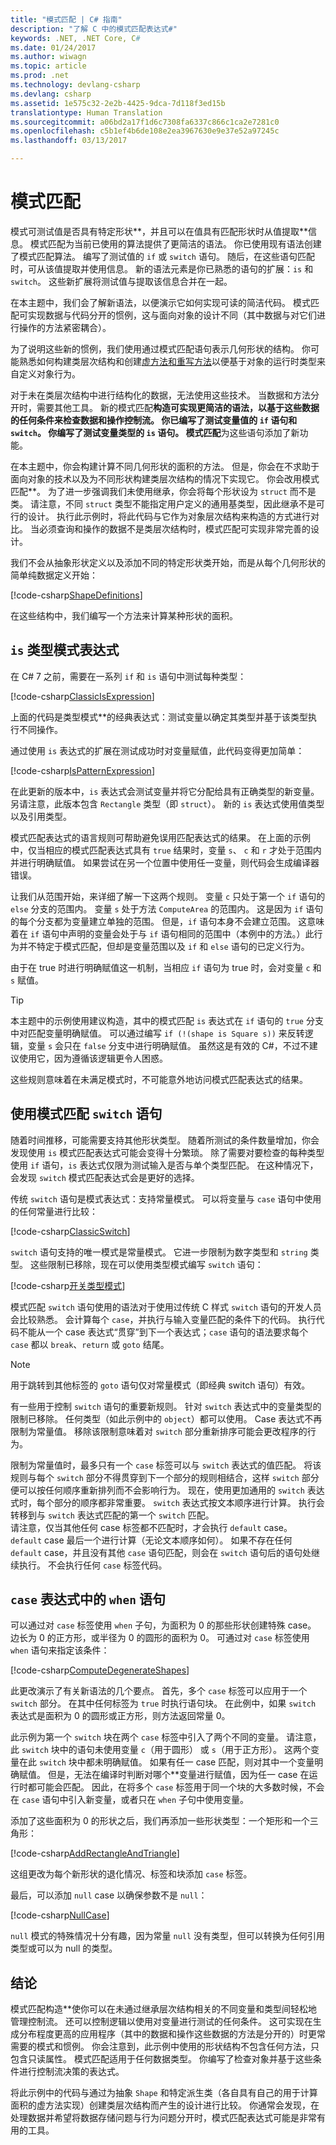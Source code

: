 ```yaml
---
title: "模式匹配 | C# 指南"
description: "了解 C 中的模式匹配表达式#"
keywords: .NET, .NET Core, C#
ms.date: 01/24/2017
ms.author: wiwagn
ms.topic: article
ms.prod: .net
ms.technology: devlang-csharp
ms.devlang: csharp
ms.assetid: 1e575c32-2e2b-4425-9dca-7d118f3ed15b
translationtype: Human Translation
ms.sourcegitcommit: a06bd2a17f1d6c7308fa6337c866c1ca2e7281c0
ms.openlocfilehash: c5b1ef4b6de108e2ea3967630e9e37e52a97245c
ms.lasthandoff: 03/13/2017

---
```


# <a name="pattern-matching"></a>模式匹配 #

模式可测试值是否具有特定形状**，并且可以在值具有匹配形状时从值提取**信息。 模式匹配为当前已使用的算法提供了更简洁的语法。 你已使用现有语法创建了模式匹配算法。 编写了测试值的 `if` 或 `switch` 语句。 随后，在这些语句匹配时，可从该值提取并使用信息。 新的语法元素是你已熟悉的语句的扩展：`is` 和 `switch`。 这些新扩展将测试值与提取该信息合并在一起。

在本主题中，我们会了解新语法，以便演示它如何实现可读的简洁代码。 模式匹配可实现数据与代码分开的惯例，这与面向对象的设计不同（其中数据与对它们进行操作的方法紧密耦合）。

为了说明这些新的惯例，我们使用通过模式匹配语句表示几何形状的结构。 你可能熟悉如何构建类层次结构和创建[虚方法和重写方法](methods.md#inherited)以便基于对象的运行时类型来自定义对象行为。

对于未在类层次结构中进行结构化的数据，无法使用这些技术。 当数据和方法分开时，需要其他工具。 新的模式匹配**构造可实现更简洁的语法，以基于这些数据的任何条件来检查数据和操作控制流。 你已编写了测试变量值的 `if` 语句和 `switch`。 你编写了测试变量类型的 `is` 语句。 模式匹配**为这些语句添加了新功能。

在本主题中，你会构建计算不同几何形状的面积的方法。 但是，你会在不求助于面向对象的技术以及为不同形状构建类层次结构的情况下实现它。
你会改用模式匹配**。 为了进一步强调我们未使用继承，你会将每个形状设为 `struct` 而不是类。 请注意，不同 `struct` 类型不能指定用户定义的通用基类型，因此继承不是可行的设计。
执行此示例时，将此代码与它作为对象层次结构来构造的方式进行对比。 当必须查询和操作的数据不是类层次结构时，模式匹配可实现非常完善的设计。

我们不会从抽象形状定义以及添加不同的特定形状类开始，而是从每个几何形状的简单纯数据定义开始：

[!code-csharp[ShapeDefinitions](../../samples/csharp/PatternMatching/Shapes.cs#01_ShapeDefinitions "形状定义")]

在这些结构中，我们编写一个方法来计算某种形状的面积。

## <a name="the-is-type-pattern-expression"></a>`is` 类型模式表达式

在 C# 7 之前，需要在一系列 `if` 和 `is` 语句中测试每种类型：

[!code-csharp[ClassicIsExpression](../../samples/csharp/PatternMatching/GeometricUtilities.cs#02_ClassicIsExpression "使用 is 的经典类型模式")]

上面的代码是类型模式**的经典表达式：测试变量以确定其类型并基于该类型执行不同操作。

通过使用 `is` 表达式的扩展在测试成功时对变量赋值，此代码变得更加简单：

[!code-csharp[IsPatternExpression](../../samples/csharp/PatternMatching/GeometricUtilities.cs#03_IsPatternExpression "is 模式表达式")]

在此更新的版本中，`is` 表达式会测试变量并将它分配给具有正确类型的新变量。 另请注意，此版本包含 `Rectangle` 类型（即 `struct`）。 新的 `is` 表达式使用值类型以及引用类型。

模式匹配表达式的语言规则可帮助避免误用匹配表达式的结果。 在上面的示例中，仅当相应的模式匹配表达式具有 `true` 结果时，变量 `s`、 `c` 和 `r` 才处于范围内并进行明确赋值。 如果尝试在另一个位置中使用任一变量，则代码会生成编译器错误。

让我们从范围开始，来详细了解一下这两个规则。 变量 `c` 只处于第一个 `if` 语句的 `else` 分支的范围内。 变量 `s` 处于方法 `ComputeArea` 的范围内。 这是因为 `if` 语句的每个分支都为变量建立单独的范围。 但是，`if` 语句本身不会建立范围。 这意味着在 `if` 语句中声明的变量会处于与 `if` 语句相同的范围中（本例中的方法。）此行为并不特定于模式匹配，但却是变量范围以及 `if` 和 `else` 语句的已定义行为。

由于在 true 时进行明确赋值这一机制，当相应 `if` 语句为 true 时，会对变量 `c` 和 `s` 赋值。

> [!TIP]
> 本主题中的示例使用建议构造，其中的模式匹配 `is` 表达式在 `if` 语句的 `true` 分支中对匹配变量明确赋值。
> 可以通过编写 `if (!(shape is Square s))` 来反转逻辑，变量 `s` 会只在 `false` 分支中进行明确赋值。 虽然这是有效的 C#，不过不建议使用它，因为遵循该逻辑更令人困惑。

这些规则意味着在未满足模式时，不可能意外地访问模式匹配表达式的结果。

## <a name="using-pattern-matching-switch-statements"></a>使用模式匹配 `switch` 语句

随着时间推移，可能需要支持其他形状类型。 随着所测试的条件数量增加，你会发现使用 `is` 模式匹配表达式可能会变得十分繁琐。 除了需要对要检查的每种类型使用 `if` 语句，`is` 表达式仅限为测试输入是否与单个类型匹配。 在这种情况下，会发现 `switch` 模式匹配表达式会是更好的选择。 

传统 `switch` 语句是模式表达式：支持常量模式。
可以将变量与 `case` 语句中使用的任何常量进行比较：

[!code-csharp[ClassicSwitch](../../samples/csharp/PatternMatching/GeometricUtilities.cs#04_ClassicSwitch "经典 switch 语句")]

`switch` 语句支持的唯一模式是常量模式。 它进一步限制为数字类型和 `string` 类型。
这些限制已移除，现在可以使用类型模式编写 `switch` 语句：

[!code-csharp[开关类型模式](../../samples/csharp/PatternMatching/GeometricUtilities.cs#05_SwitchTypePattern "使用 `switch` 表达式进行计算")]

模式匹配 `switch` 语句使用的语法对于使用过传统 C 样式 `switch` 语句的开发人员会比较熟悉。 会计算每个 `case`，并执行与输入变量匹配的条件下的代码。 执行代码不能从一个 case 表达式“贯穿”到下一个表达式；`case` 语句的语法要求每个 `case` 都以 `break`、`return` 或 `goto` 结尾。

> [!NOTE]
> 用于跳转到其他标签的 `goto` 语句仅对常量模式（即经典 switch 语句）有效。

有一些用于控制 `switch` 语句的重要新规则。 针对 `switch` 表达式中的变量类型的限制已移除。
任何类型（如此示例中的 `object`）都可以使用。 Case 表达式不再限制为常量值。 移除该限制意味着对 `switch` 部分重新排序可能会更改程序的行为。

限制为常量值时，最多只有一个 `case` 标签可以与 `switch` 表达式的值匹配。 将该规则与每个 `switch` 部分不得贯穿到下一个部分的规则相结合，这样 `switch` 部分便可以按任何顺序重新排列而不会影响行为。
现在，使用更加通用的 `switch` 表达式时，每个部分的顺序都非常重要。 `switch` 表达式按文本顺序进行计算。 执行会转移到与 `switch` 表达式匹配的第一个 `switch` 匹配。  
请注意，仅当其他任何 case 标签都不匹配时，才会执行 `default` case。 `default` case 最后一个进行计算（无论文本顺序如何）。 如果不存在任何 `default` case，并且没有其他 `case` 语句匹配，则会在 `switch` 语句后的语句处继续执行。 不会执行任何 `case` 标签代码。

## <a name="when-clauses-in-case-expressions"></a>`case` 表达式中的 `when` 语句

可以通过对 `case` 标签使用 `when` 子句，为面积为 0 的那些形状创建特殊 case。 边长为 0 的正方形，或半径为 0 的圆形的面积为 0。 可通过对 `case` 标签使用 `when` 语句来指定该条件：  

[!code-csharp[ComputeDegenerateShapes](../../samples/csharp/PatternMatching/GeometricUtilities.cs#07_ComputeDegenerateShapes "计算面积为 0 的形状")]

此更改演示了有关新语法的几个要点。 首先，多个 `case` 标签可以应用于一个 `switch` 部分。 在其中任何标签为 `true` 时执行语句块。 在此例中，如果 `switch` 表达式是面积为 0 的圆形或正方形，则方法返回常量 0。

此示例为第一个 `switch` 块在两个 `case` 标签中引入了两个不同的变量。 请注意，此 `switch` 块中的语句未使用变量 `c`（用于圆形） 或 `s`（用于正方形）。
这两个变量在此 `switch` 块中都未明确赋值。
如果有任一 case 匹配，则对其中一个变量明确赋值。
但是，无法在编译时判断对哪个**变量进行赋值，因为任一 case 在运行时都可能会匹配。 因此，在将多个 `case` 标签用于同一个块的大多数时候，不会在 `case` 语句中引入新变量，或者只在 `when` 子句中使用变量。

添加了这些面积为 0 的形状之后，我们再添加一些形状类型：一个矩形和一个三角形：

[!code-csharp[AddRectangleAndTriangle](../../samples/csharp/PatternMatching/GeometricUtilities.cs#09_AddRectangleAndTriangle "添加矩形和三角形")]

 这组更改为每个新形状的退化情况、标签和块添加 `case` 标签。 

最后，可以添加 `null` case 以确保参数不是 `null`：

[!code-csharp[NullCase](../../samples/csharp/PatternMatching/GeometricUtilities.cs#10_NullCase "添加 null case")]

`null` 模式的特殊情况十分有趣，因为常量 `null` 没有类型，但可以转换为任何引用类型或可以为 null 的类型。 

## <a name="conclusions"></a>结论

模式匹配构造**使你可以在未通过继承层次结构相关的不同变量和类型间轻松地管理控制流。 还可以控制逻辑以使用对变量进行测试的任何条件。 这可实现在生成分布程度更高的应用程序（其中的数据和操作这些数据的方法是分开的）时更常需要的模式和惯例。 你会注意到，此示例中使用的形状结构不包含任何方法，只包含只读属性。
模式匹配适用于任何数据类型。 你编写了检查对象并基于这些条件进行控制流决策的表达式。

将此示例中的代码与通过为抽象 `Shape` 和特定派生类（各自具有自己的用于计算面积的虚方法实现）创建类层次结构而产生的设计进行比较。 你通常会发现，在处理数据并希望将数据存储问题与行为问题分开时，模式匹配表达式可能是非常有用的工具。


